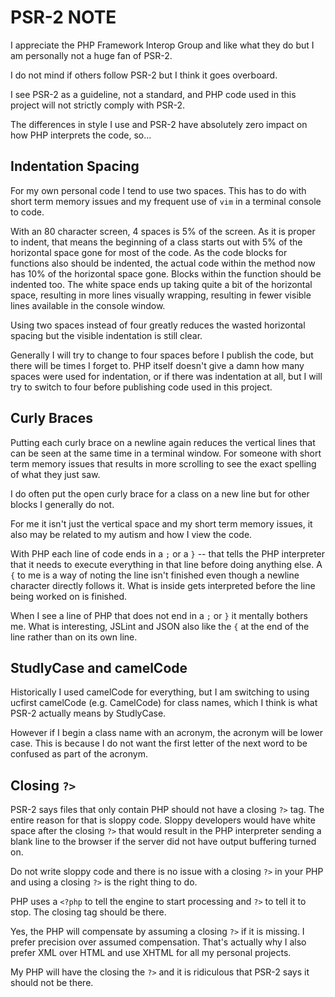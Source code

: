 PSR-2 NOTE
==========

I appreciate the PHP Framework Interop Group and like what they do but I am
personally not a huge fan of PSR-2.

I do not mind if others follow PSR-2 but I think it goes overboard.

I see PSR-2 as a guideline, not a standard, and PHP code used in this project
will not strictly comply with PSR-2.

The differences in style I use and PSR-2 have absolutely zero impact on how PHP
interprets the code, so...

Indentation Spacing
-------------------

For my own personal code I tend to use two spaces. This has to do with short
term memory issues and my frequent use of `vim` in a terminal console to code.

With an 80 character screen, 4 spaces is 5% of the screen. As it is proper to
indent, that means the beginning of a class starts out with 5% of the
horizontal space gone for most of the code. As the code blocks for functions
also should be indented, the actual code within the method now has 10% of the
horizontal space gone. Blocks within the function should be indented too. The
white space ends up taking quite a bit of the horizontal space, resulting in
more lines visually wrapping, resulting in fewer visible lines available in the
console window.

Using two spaces instead of four greatly reduces the wasted horizontal spacing
but the visible indentation is still clear.

Generally I will try to change to four spaces before I publish the code, but
there will be times I forget to. PHP itself doesn't give a damn how many spaces
were used for indentation, or if there was indentation at all, but I will try
to switch to four before publishing code used in this project.


Curly Braces
------------

Putting each curly brace on a newline again reduces the vertical lines that can
be seen at the same time in a terminal window. For someone with short term
memory issues that results in more scrolling to see the exact spelling of what
they just saw.

I do often put the open curly brace for a class on a new line but for other
blocks I generally do not.

For me it isn't just the vertical space and my short term memory issues, it
also may be related to my autism and how I view the code.

With PHP each line of code ends in a `;` or a `}` -- that tells the PHP
interpreter that it needs to execute everything in that line before doing
anything else. A `{` to me is a way of noting the line isn't finished even
though a newline character directly follows it. What is inside gets interpreted
before the line being worked on is finished.

When I see a line of PHP that does not end in a `;` or `}` it mentally bothers
me. What is interesting, JSLint and JSON also like the `{` at the end of the
line rather than on its own line.


StudlyCase and camelCode
------------------------

Historically I used camelCode for everything, but I am switching to using
ucfirst camelCode (e.g. CamelCode) for class names, which I think is what PSR-2
actually means by StudlyCase.

However if I begin a class name with an acronym, the acronym will be lower
case. This is because I do not want the first letter of the next word to be
confused as part of the acronym.


Closing `?>`
------------

PSR-2 says files that only contain PHP should not have a closing `?>` tag. The
entire reason for that is sloppy code. Sloppy developers would have white space
after the closing `?>` that would result in the PHP interpreter sending a blank
line to the browser if the server did not have output buffering turned on.

Do not write sloppy code and there is no issue with a closing `?>` in your PHP
and using a closing `?>` is the right thing to do.

PHP uses a `<?php` to tell the engine to start processing and `?>` to tell it
to stop. The closing tag should be there.

Yes, the PHP will compensate by assuming a closing `?>` if it is missing. I
prefer precision over assumed compensation. That's actually why I also prefer
XML over HTML and use XHTML for all my personal projects.

My PHP will have the closing the `?>` and it is ridiculous that PSR-2 says it
should not be there.
